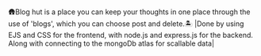 🛖Blog hut is a place you can keep your thoughts in one place through the use of 'blogs', which you can choose post and delete.🏝️ 
|Done by using EJS and CSS for the frontend, with node.js and express.js for the backend. Along with connecting to the mongoDb atlas for scallable data|
